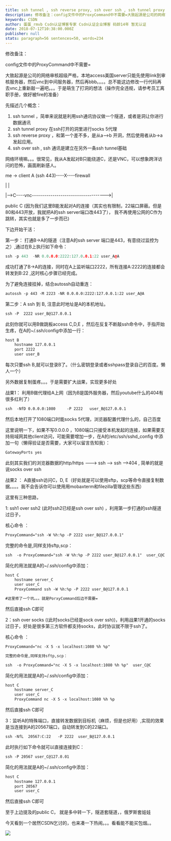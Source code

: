 ```yaml
---
title: ssh tunnel , ssh reverse proxy, ssh over ssh , ssh tunnel proxy 特殊网络打洞大法，突破变态网管审核
description: 修改备注：config文件中的ProxyCommand中不需要=大致起源是公司的网络审核超级严格，本地access美国server只能先使用link到审核服务器，然后vnc到中间服务器，然后再bbb。。。。总不能这边修改一行代码再去vnc上重新敲一遍吧。。。于是萌生了打洞的想法（操作完全违规，请参考员工离职手册，做好被fire的准备）先描述几个概念：ssh tunnel...
keywords: CSDN
author: 蛋蛋_rmvb Csdn认证博客专家 Csdn认证企业博客 码龄14年 暂无认证
date: 2018-07-12T10:38:00.000Z
publisher: null
stats: paragraph=56 sentences=50, words=234
---
```

修改备注：

config文件中的ProxyCommand中不需要=

大致起源是公司的网络审核超级严格，本地access美国server只能先使用link到审核服务器，然后vnc到中间服务器，然后再bbb。。。。总不能这边修改一行代码再去vnc上重新敲一遍吧。。。于是萌生了打洞的想法（操作完全违规，请参考员工离职手册，做好被fire的准备）

先描述几个概念：

1. ssh tunnel ，简单来说就是利用ssh通讯协议做一个隧道，或者是洞让你进行数据通讯
2. ssh tunnel proxy 在ssh打开的洞里进行socks 5代理
3. ssh reverse proxy ，和第一个差不多，是从a-->b 开洞，然后使用者从b->a 发起应用。
4. ssh over ssh , ssh 通讯是建立在另外一条ssh tunnel基础

网络环境嘛。。。很常见，我从A发起对B只能绕道C，还是VNC，可以想象跨洋访问的恐怖，画面刷新感人。

me -> client A (ssh 443)----X----firewall

| |

|-->C----vnc------------------------------------>|

public C (因为我们这里B能发起对A的连接（其实也有限制，22端口屏蔽。但是80和443开放，我就把A的ssh server端口改443了）， 我不再使用公网的C作为跳转，其实也就是多了一步而已)

下边开始干活：

第一步： 打通B->A的隧道（注意A的ssh server 端口是443，有意绕过监控为之）,通过在B上执行如下命令：

```cpp
ssh -p 443  -NR 0.0.0.0:2222:127.0.0.1:22 user_A@A
```

成功打通了B->A的连接，同时在A上监听端口2222，所有连接A:2222的连接都会转发到B:22 ,这时核心步骤已经完成。

为了避免连接挂掉，结合autossh自动重连：

```html
autossh -p 443 -M 2223 -NR 0.0.0.0:2222:127.0.0.1:22 user_A@A
```

第二步：A ssh 到 B, 注意此时地址是A的本机地址。

```html
ssh -P  2222 user_B@127.0.0.1
```

此刻你就可以用B做跳板access C,D,E ，然后在反复不断敲ssh命令中，手指开始生疼，在A的~/.ssh/config中添加一行：

```html
host B
    hostname 127.0.0.1
    port 2222
    user user_B
```

每次只要ssh B,就可以登录B了。（什么密钥登录或者sshpass登录自己的百度。懒人一个）

另外数据复制蛋疼。。。于是需要扩大战果，实现更多好处

战果1： 利用B做代理给A上网（因为B是国外服务器，然后youtube什么的404有很多红利了）

```html
ssh  -NfD 0.0.0.0:1080     -P 2222   user_B@127.0.0.1
```

然后本地打开了1080端口时能socks 5代理，浏览器配置代理什么的，自己百度

这里说明一下，如果不写0.0.0.0 ，1080端口只接受本机发起的连接，如果需要支持局域网其他client访问，可能需要增加一步，在A的/etc/ssh/sshd_config 中添加一句（懒得验证是否需要，大家可以留言告知我）：

```html
GatewayPorts yes
```

此刻其实我们的浏览器数据的http/https ---> ssh --> ssh -->404 , 简单的就是说socks over ssh

战果2 ： A直接ssh访问C，D, E（好处就是可以使用sftp，scp等命令直接复制数据。。。。我不会告诉你可以使用用mobaxterm和filezilla管理这些东西）

这里有三种思路，

1: ssh1 over ssh2 (此时ssh2已经是ssh over ssh) ，利用第一步打通的ssh隧道过日子，

核心命令 ：

```html
ProxyCommand="ssh -W %h:%p -P 2222 user_B@127.0.0.1"
```

完整的命令是,同样支持sftp,scp：

```html
ssh  -o ProxyCommand="ssh -W %h:%p -P 2222 user_B@127.0.0.1"  user_C@C
```

简化的用法就是A的~/.ssh/config中添加：

```html
host C
    hostname server_C
    user user_C
	ProxyCommand ssh -W %h:%p -P 2222 user_B@127.0.0.1

#这里修了一个坑。。。就是PorxyCommand后边不需要=
```

然后直接ssh C即可

2：ssh over socks ((此时socks已经是sock over ssh))，利用战果1开通的socks过日子，好处是很多第三方软件都支持socks，此时协议就不限于ssh了。

核心命令 ：

```html
ProxyCommand="nc -X 5 -x localhost:1080 %h %p"
```

```html
完整的命令是,同样支持sftp,scp：
```

```html
ssh  -o ProxyCommand="nc -X 5 -x localhost:1080 %h %p"  user_C@C
```

简化的用法就是A的~/.ssh/config中添加：

```html
host C
    hostname server_C
    user user_C
    ProxyCommand nc -X 5 -x localhost:1080 %h %p
```

然后直接ssh C即可

3：监听A的特殊端口，直接转发数据到目标机（麻烦，但是也好用）,实现的效果是当连接到A的20567端口，自动转发到C的22端口。

```html
ssh -NfL  20567:C:22   -P 2222  user_B@127.0.0.1
```

此时执行如下命令就可以直接连接到C：

```html
ssh -P 20567 user_C@127.0.01
```

简化的用法就是A的~/.ssh/config中添加：

```html
host C
    hostname 127.0.0.1
    port 20567
    user user_C
```

然后直接ssh C即可

至于上边提及的public C， 就是多中转一下，隧道套隧道，，俄罗斯套娃娃

今天看到一个居然CSDN乞讨的，也来凑一下热闹。。。看看能不能买包烟。。

![](70)

